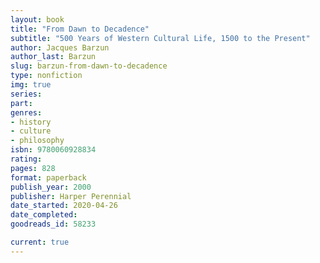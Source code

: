 ```yaml
---
layout: book
title: "From Dawn to Decadence"
subtitle: "500 Years of Western Cultural Life, 1500 to the Present"
author: Jacques Barzun
author_last: Barzun
slug: barzun-from-dawn-to-decadence
type: nonfiction
img: true
series: 
part: 
genres:
- history
- culture
- philosophy
isbn: 9780060928834
rating: 
pages: 828
format: paperback
publish_year: 2000
publisher: Harper Perennial
date_started: 2020-04-26
date_completed: 
goodreads_id: 58233

current: true
---
```

